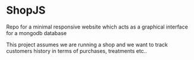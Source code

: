 # ShopJS
Repo for a minimal responsive website which acts as a graphical interface for a mongodb database

This project assumes we are running a shop and we want to track customers history in terms of purchases, treatments etc..
